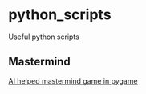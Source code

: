 # python_scripts
Useful python scripts
## Mastermind
[AI helped mastermind game in pygame](mastermind.py)
